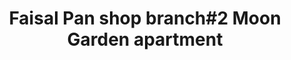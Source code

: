 ---
title: "Faisal Pan shop branch#2 Moon Garden apartment"
url: /karachi/faisal-pan-shop-branch-2-moon-garden-apartment/
shop: shop
---